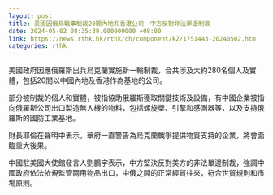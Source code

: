 ```yaml
---
layout: post
title: 美國因俄烏戰事制裁20間內地和香港公司　中方反對非法單邊制裁
date: 2024-05-02 08:35:39.000000000 +08:00
link: https://news.rthk.hk/rthk/ch/component/k2/1751443-20240502.htm
categories: rthk
---
```


美國政府因應俄羅斯出兵烏克蘭實施新一輪制裁，合共涉及大約280名個人及實體，包括20間以中國內地及香港作為基地的公司。

部分被制裁的個人和實體，被指協助俄羅斯獲取關鍵技術及設備，有中國企業被指向俄羅斯公司出口製造無人機的物料，包括螺旋槳、引擎和感測器等，以及支持俄羅斯的國防工業基地。

財長耶倫在聲明中表示，華府一直警告為烏克蘭戰爭提供物質支持的企業，將會面臨重大後果。

中國駐美國大使館發言人劉鵬宇表示，中方堅決反對美方的非法單邊制裁，強調中國政府依法依規監管兩用物品出口，中俄之間的正常經貿往來，符合世貿規則和市場原則。
